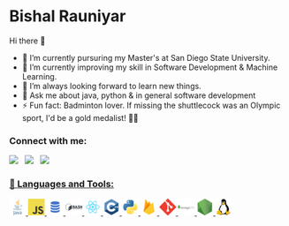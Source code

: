 # Bishal Rauniyar



 Hi there 👋

- 🔭 I’m currently pursuring my Master's at San Diego State University.
- 🌱 I’m currently improving my skill in Software Development & Machine Learning.
- 🤔 I’m always looking forward to learn new things.
- 💬 Ask me about java, python & in general software development
- ⚡ Fun fact: Badminton lover. If missing the shuttlecock was an Olympic sport, I'd be a gold medalist! 🏸🥇

### Connect with me:
[<img src="https://img.icons8.com/color/48/000000/linkedin.png" width="3.5%"/>](https://www.linkedin.com/in/bishalrauniyar/)  &nbsp; [<img src="https://img.icons8.com/fluent/48/000000/instagram-new.png" width="3.5%"/>](https://www.instagram.com/rauniyar.bishal22/)  &nbsp; <a href="mailto:rauniyarbishal.grad@gmail.com"> <img src="https://img.icons8.com/fluent/48/000000/gmail.png" width="3.5%"/>


### 🚀 Languages and Tools:

<code><img height="30" src="https://raw.githubusercontent.com/github/explore/80688e429a7d4ef2fca1e82350fe8e3517d3494d/topics/java/java.png"></code>
<code><img height="30" src="https://raw.githubusercontent.com/github/explore/80688e429a7d4ef2fca1e82350fe8e3517d3494d/topics/javascript/javascript.png"></code>
<code><img height="30" src="https://raw.githubusercontent.com/github/explore/80688e429a7d4ef2fca1e82350fe8e3517d3494d/topics/sql/sql.png"></code>
<code><img height="30" src="https://raw.githubusercontent.com/github/explore/80688e429a7d4ef2fca1e82350fe8e3517d3494d/topics/bash/bash.png"></code>
<code><img height="30" src="https://raw.githubusercontent.com/github/explore/80688e429a7d4ef2fca1e82350fe8e3517d3494d/topics/react/react.png"></code>
<code><img height="30" src="https://raw.githubusercontent.com/github/explore/80688e429a7d4ef2fca1e82350fe8e3517d3494d/topics/cpp/cpp.png"></code>
<code><img height="30" src="https://raw.githubusercontent.com/github/explore/80688e429a7d4ef2fca1e82350fe8e3517d3494d/topics/python/python.png"></code>
<code><img height="30" src="https://raw.githubusercontent.com/github/explore/80688e429a7d4ef2fca1e82350fe8e3517d3494d/topics/firebase/firebase.png"></code>
<code><img height="30" src="https://raw.githubusercontent.com/github/explore/80688e429a7d4ef2fca1e82350fe8e3517d3494d/topics/git/git.png"></code>
<code><img height="30" src="https://raw.githubusercontent.com/github/explore/80688e429a7d4ef2fca1e82350fe8e3517d3494d/topics/mongodb/mongodb.png"></code>
<code><img height="30" src="https://raw.githubusercontent.com/github/explore/80688e429a7d4ef2fca1e82350fe8e3517d3494d/topics/nodejs/nodejs.png"></code>
<code><img height="30" src="https://raw.githubusercontent.com/github/explore/80688e429a7d4ef2fca1e82350fe8e3517d3494d/topics/linux/linux.png"></code>

<br />

<!--## GitHub Stats

![Bishal's github stats](https://github-readme-stats.vercel.app/api?username=rauniyarbsal&count_private=true&include_all_commits=true&hide=stars,issues&show_icons=true)-->

[instagram]: https://www.instagram.com/rauniyar.bishal22/
[linkedin]: https://linkedin.com/in/bishalrauniyar
[webdevplaylist]: https://www.youtube.com/playlist?list=PLkwxH9e_vrAJ0WbEsFA9W3I1W-g_BTsbt
[jsplaylist]: https://www.youtube.com/playlist?list=PLkwxH9e_vrALRJKu7wfXby3MKeflhTu6B
[cssplaylist]: https://www.youtube.com/playlist?list=PLkwxH9e_vrALSdvZuEh6gqQdmDoDIoqz4
[reactplaylist]: https://www.youtube.com/playlist?list=PLkwxH9e_vrAK4TdffpxKY3QGyHCpxFcQ0


